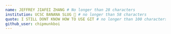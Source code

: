```yaml
---
name: JEFFREY JIAFEI ZHANG # No longer than 28 characters
institution: UCSC BANANA SLUG 🚩 # no longer than 58 characters
quote: I STILL DONT KNOW HOW TO USE GIT # no longer than 100 characters, avoid using quotes(") to guarantee the format remains the same.
github_user: chipmunkboi
---
```

